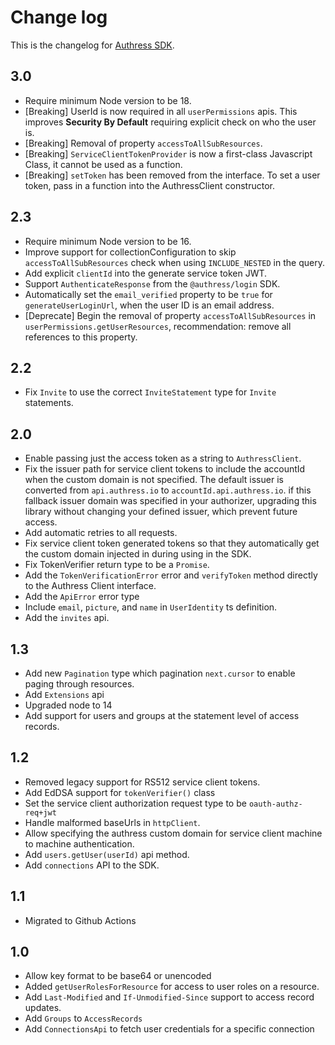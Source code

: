 # Change log
This is the changelog for [Authress SDK](readme.md).

## 3.0 ##
* Require minimum Node version to be 18.
* [Breaking] UserId is now required in all `userPermissions` apis. This improves **Security By Default** requiring explicit check on who the user is.
* [Breaking] Removal of property `accessToAllSubResources`.
* [Breaking] `ServiceClientTokenProvider` is now a first-class Javascript Class, it cannot be used as a function.
* [Breaking] `setToken` has been removed from the interface. To set a user token, pass in a function into the AuthressClient constructor.

## 2.3 ##
* Require minimum Node version to be 16.
* Improve support for collectionConfiguration to skip `accessToAllSubResources` check when using `INCLUDE_NESTED` in the query.
* Add explicit `clientId` into the generate service token JWT.
* Support `AuthenticateResponse` from the `@authress/login` SDK.
* Automatically set the `email_verified` property to be `true` for `generateUserLoginUrl`, when the user ID is an email address.
* [Deprecate] Begin the removal of property `accessToAllSubResources` in `userPermissions.getUserResources`, recommendation: remove all references to this property.

## 2.2 ##
* Fix `Invite` to use the correct `InviteStatement` type for `Invite` statements.

## 2.0 ##
* Enable passing just the access token as a string to `AuthressClient`.
* Fix the issuer path for service client tokens to include the accountId when the custom domain is not specified. The default issuer is converted from `api.authress.io` to `accountId.api.authress.io`. if this fallback issuer domain was specified in your authorizer, upgrading this library without changing your defined issuer, which prevent future access.
* Add automatic retries to all requests.
* Fix service client token generated tokens so that they automatically get the custom domain injected in during using in the SDK.
* Fix TokenVerifier return type to be a `Promise`.
* Add the `TokenVerificationError` error and `verifyToken` method directly to the Authress Client interface.
* Add the `ApiError` error type
* Include `email`, `picture`, and `name` in `UserIdentity` ts definition.
* Add the `invites` api.

## 1.3 ##
* Add new `Pagination` type which pagination `next.cursor` to enable paging through resources.
* Add `Extensions` api
* Upgraded node to 14
* Add support for users and groups at the statement level of access records.

## 1.2 ##
* Removed legacy support for RS512 service client tokens.
* Add EdDSA support for `tokenVerifier()` class
* Set the service client authorization request type to be `oauth-authz-req+jwt`
* Handle malformed baseUrls in `httpClient`.
* Allow specifying the authress custom domain for service client machine to machine authentication.
* Add `users.getUser(userId)` api method.
* Add `connections` API to the SDK.

## 1.1 ##
* Migrated to Github Actions

## 1.0 ##
* Allow key format to be base64 or unencoded
* Added `getUserRolesForResource` for access to user roles on a resource.
* Add `Last-Modified` and `If-Unmodified-Since` support to access record updates.
* Add `Groups` to `AccessRecords`
* Add `ConnectionsApi` to fetch user credentials for a specific connection
